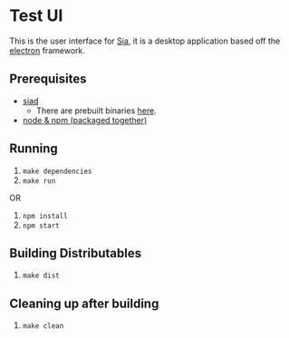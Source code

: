 # Test UI

This is the user interface for [Sia](https://github.com/NebulousLabs/Sia), it is a desktop application based off the
[electron](https://github.com/atom/electron) framework.

## Prerequisites

- [siad](https://github.com/NebulousLabs/Sia)
    - There are prebuilt binaries [here](https://github.com/NebulousLabs/Sia/releases).
- [node & npm (packaged together)](https://nodejs.org/download/)

## Running

1. `make dependencies`
2. `make run`

OR

1. `npm install`
2. `npm start`


## Building Distributables

1. `make dist`

## Cleaning up after building

1. `make clean`
